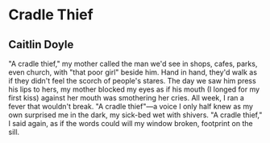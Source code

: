 # Cradle Thief
## Caitlin Doyle
"A cradle thief," my mother called the man
we'd see in shops, cafes, parks, even church,
with "that poor girl" beside him. Hand in hand,
they'd walk as if they didn't feel the scorch
of people's stares. The day we saw him press
his lips to hers, my mother blocked my eyes
as if his mouth (I longed for my first kiss)
against her mouth was smothering her cries.
All week, I ran a fever that wouldn't break.
"A cradle thief"—a voice I only half
knew as my own surprised me in the dark,
my sick-bed wet with shivers. "A cradle thief,"
I said again, as if the words could will
my window broken, footprint on the sill.